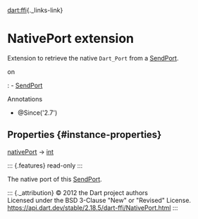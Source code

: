 [dart:ffi](../dart-ffi/dart-ffi-library){._links-link}

NativePort extension
====================

Extension to retrieve the native `Dart_Port` from a
[SendPort](../dart-isolate/sendport-class).

on

:   -   [SendPort](../dart-isolate/sendport-class)

Annotations

-   \@Since(\'2.7\')

Properties {#instance-properties}
----------

[nativePort](nativeport/nativeport) → [int](../dart-core/int-class)

::: {.features}
read-only
:::

The native port of this [SendPort](../dart-isolate/sendport-class).

::: {._attribution}
© 2012 the Dart project authors\
Licensed under the BSD 3-Clause \"New\" or \"Revised\" License.\
<https://api.dart.dev/stable/2.18.5/dart-ffi/NativePort.html>
:::
